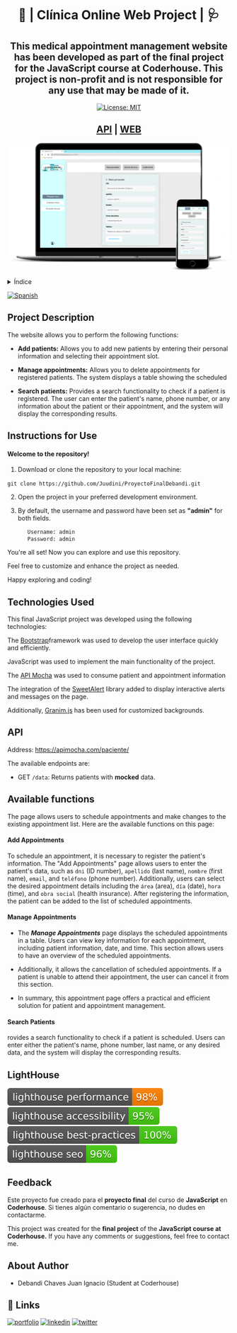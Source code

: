<div align="center">
<h1>🏥 | Clínica Online Web Project | 🩺</h1>
<h2>This medical appointment management website has been developed as part of the final project for the JavaScript course at Coderhouse. This project is non-profit and is not responsible for any use that may be made of it.</h2>

[![License: MIT](https://img.shields.io/badge/License-MIT-yellow.svg)](https://opensource.org/licenses/MIT)

<h2><a href='https://apimocha.com/paciente'>API</a> | <a href='https://juudini-proyecto-final-javascript.netlify.app/'>WEB</a></h2>
</div>

![Web API Page](assets/web-api-page.png)

<details>
  <summary>Índice</summary>
  <ol>
     <li>
      <a href="#project-description">Project Description</a>
     </li>
     <li>
      <a href="#instructions-for-use">Instructions for Use</a>
     </li>
     <li>
      <a href="#technologies-used">Technologies Used</a>
     </li>
     <li>
      <a href="#api">API</a></li>
     <li>
      <a href="#available-functions">Available functions</a>
     </li>
	   <li>
      <a href="#lighthouse">LightHouse</a>
     </li>
     <li>
      <a href="#feedback">Feedback</a>
     </li>
	   <li>
      <a href="#about-author">About Author</a>
     </li>
  </ol>
</details>

[![Spanish](https://img.shields.io/badge/language-Spanish-blue.svg)](README.md)

## Project Description

The website allows you to perform the following functions:

-   **Add patients:** Allows you to add new patients by entering their personal information and selecting their appointment slot.

-   **Manage appointments:** Allows you to delete appointments for registered patients. The system displays a table showing the scheduled

-   **Search patients:** Provides a search functionality to check if a patient is registered. The user can enter the patient's name, phone number, or any information about the patient or their appointment, and the system will display the corresponding results.

## Instructions for Use

#### Welcome to the repository!

1. Download or clone the repository to your local machine:

`git clone https://github.com/Juudini/ProyectoFinalDebandi.git
`

2. Open the project in your preferred development environment.

3. By default, the username and password have been set as **"admin"** for both fields.

    ```
       Username: admin
       Password: admin
    ```

You're all set! Now you can explore and use this repository.

Feel free to customize and enhance the project as needed.

Happy exploring and coding!

## Technologies Used

This final JavaScript project was developed using the following technologies:

The [Bootstrap](https://getbootstrap.com/)framework was used to develop the user interface quickly and efficiently.

JavaScript was used to implement the main functionality of the project.

The [API Mocha](https://apimocha.com/) was used to consume patient and appointment information

The integration of the [SweetAlert](https://sweetalert2.github.io/) library added to display interactive alerts and messages on the page.

Additionally, [Granim.js](https://sarcadass.github.io/granim.js/) has been used for customized backgrounds.

## API

Address: https://apimocha.com/paciente/

The available endpoints are:

-   GET `/data`: Returns patients with **mocked** data.

## Available functions

The page allows users to schedule appointments and make changes to the existing appointment list. Here are the available functions on this page:

#### Add Appointments

To schedule an appointment, it is necessary to register the patient's information. The "Add Appointments" page allows users to enter the patient's data, such as `dni` (ID number), `apellido` (last name), `nombre` (first name), `email`, and `teléfono` (phone number). Additionally, users can select the desired appointment details including the `área` (area), `día` (date), `hora` (time), and `obra social` (health insurance). After registering the information, the patient can be added to the list of scheduled appointments.

#### Manage Appointments

-   The **_Manage Appointments_** page displays the scheduled appointments in a table. Users can view key information for each appointment, including patient information, date, and time. This section allows users to have an overview of the scheduled appointments.

-   Additionally, it allows the cancellation of scheduled appointments. If a patient is unable to attend their appointment, the user can cancel it from this section.

-   In summary, this appointment page offers a practical and efficient solution for patient and appointment management.

#### Search Patients

rovides a search functionality to check if a patient is scheduled. Users can enter either the patient's name, phone number, last name, or any desired data, and the system will display the corresponding results.

## LightHouse

[![Lighthouse Performance Badge](./assets/test_resultados/lighthouse_performance.svg)](https://github.com/Juudini/ProyectoFinalDebandi)
[![Lighthouse Accessibility Badge](./assets/test_resultados/lighthouse_accessibility.svg)](https://github.com/Juudini/ProyectoFinalDebandi)
[![Lighthouse Best Practices Badge](./assets/test_resultados/lighthouse_best-practices.svg)](https://github.com/Juudini/ProyectoFinalDebandi)
[![Lighthouse SEO Badge](./assets/test_resultados/lighthouse_seo.svg)](https://github.com/Juudini/ProyectoFinalDebandi)

## Feedback

Este proyecto fue creado para el **proyecto final** del curso de **JavaScript** en **Coderhouse**. Si tienes algún comentario o sugerencia, no dudes en contactarme.

This project was created for the **final project** of the **JavaScript course at Coderhouse.** If you have any comments or suggestions, feel free to contact me.

## About Author

-   Debandi Chaves Juan Ignacio (Student at Coderhouse)

## 🔗 Links

[![portfolio](https://img.shields.io/badge/my_portfolio-000?style=for-the-badge&logo=ko-fi&logoColor=white)](https://juudini-portfolio.github.io/)
[![linkedin](https://img.shields.io/badge/linkedin-0A66C2?style=for-the-badge&logo=linkedin&logoColor=white)](https://www.linkedin.com/in/juandebandi/)
[![twitter](https://img.shields.io/badge/twitter-1DA1F2?style=for-the-badge&logo=twitter&logoColor=white)](https://twitter.com/WatashiJuud)

